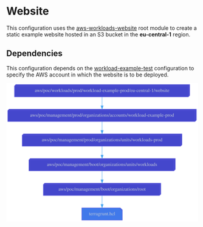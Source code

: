 # Website

This configuration uses the
[aws-workloads-website](../../../../../../../modules/poc/aws-workloads-website)
root module to create a static example website hosted in an S3 bucket in the
**eu-central-1** region.

## Dependencies

This configuration depends on the
[workload-example-test](../../../../../management/test/organizations/accounts/workload-example-test)
configuration to specify the AWS account in which the website is to be deployed.

![Dependency graph](graph.svg)
